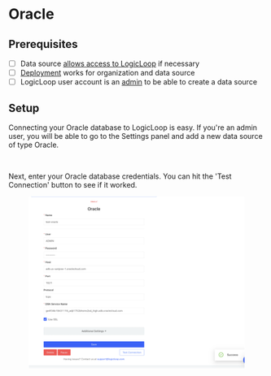 # Oracle

## Prerequisites

* [ ] Data source [allows access to LogicLoop](../data-sources/deployment-options.md) if necessary
* [ ] [Deployment](../data-sources/deployment-options.md) works for organization and data source
* [ ] LogicLoop user account is an [admin](../../teams/groups-and-permissions.md) to be able to create a data source

## Setup

Connecting your Oracle database to LogicLoop is easy. If you're an admin user, you will be able to go to the Settings panel and add a new data source of type Oracle.

<figure><img src="../../.gitbook/assets/Screenshot 2024-04-17 at 10.46.40 AM.png" alt=""><figcaption></figcaption></figure>

Next, enter your Oracle database credentials. You can hit the 'Test Connection' button to see if it worked.

<figure><img src="../../.gitbook/assets/image (84).png" alt=""><figcaption></figcaption></figure>

